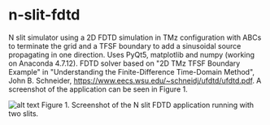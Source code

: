 # n-slit-fdtd
N slit simulator using a 2D FDTD simulation in TMz configuration with ABCs to terminate the grid and a TFSF boundary to add a sinusoidal source propagating in one direction. Uses PyQt5, matplotlib and numpy (working on Anaconda 4.7.12). FDTD solver based on "2D TMz TFSF Boundary Example" in "Understanding the Finite-Difference
Time-Domain Method", John B. Schneider, https://www.eecs.wsu.edu/~schneidj/ufdtd/ufdtd.pdf. A screenshot of the application can be seen in Figure 1.

![alt text](https://github.com/charlesctam/n-slit-fdtd/blob/master/n-slit-screen.png "application screenshot")
Figure 1. Screenshot of the N slit FDTD application running with two slits.
